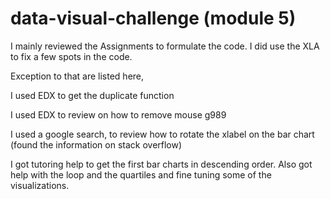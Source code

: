 # data-visual-challenge (module 5)

I mainly reviewed the Assignments to formulate the code.  I did use the XLA to fix a few spots in the code. 

Exception to that are listed here,

I used EDX to get the duplicate function

I used EDX to review on how to remove mouse g989

I used a google search, to review how to rotate the xlabel on the bar chart (found the information on stack overflow)

I got tutoring help to get the first bar charts in descending order.  Also got help with the loop and the quartiles and fine tuning some of the visualizations.  
